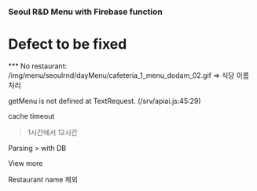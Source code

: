 ### Seoul R&D Menu with Firebase function

# Defect to be fixed
*** No restaurant: /img/menu/seoulrnd/dayMenu/cafeteria_1_menu_dodam_02.gif
 => 식당 이름 처리

getMenu is not defined
    at TextRequest.<anonymous> (/srv/apiai.js:45:29)
 
cache timeout
  > 1시간에서 12시간

Parsing > with DB

View more

Restaurant name 제외
